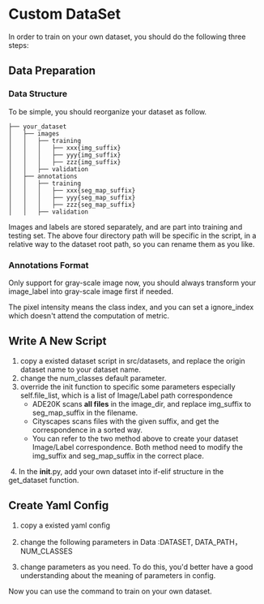 # Custom DataSet

In order to train on your own dataset, you should do the following three steps:

## Data Preparation

### Data Structure

To be simple, you should reorganize your dataset as follow. 

```none
├── your_dataset
│   ├── images
│   │   ├── training
│   │   │   ├── xxx{img_suffix}
│   │   │   ├── yyy{img_suffix}
│   │   │   ├── zzz{img_suffix}
│   │   ├── validation
│   ├── annotations
│   │   ├── training
│   │   │   ├── xxx{seg_map_suffix}
│   │   │   ├── yyy{seg_map_suffix}
│   │   │   ├── zzz{seg_map_suffix}
│   │   ├── validation

```

Images and labels are stored separately, and are part into training and testing set. The above four directory path will be specific in the script, in a relative way to the dataset root path, so you can rename them as you like.

### Annotations Format

Only support for gray-scale image now, you should always transform your image_label into gray-scale image first if needed.

The pixel intensity means the class index, and you can set a ignore_index which doesn't attend the computation of metric.

## Write A New Script 

1. copy a existed dataset script in src/datasets, and replace the origin dataset name to your dataset name. 
2. change the num_classes default parameter.
3. override the init function to specific some parameters especially self.file_list, which is a list of Image/Label path correspondence
   + ADE20K  scans **all files** in the image_dir, and replace img_suffix  to seg_map_suffix in the filename.
   + Cityscapes scans files with the given suffix, and get the correspondence in a sorted way.
   + You can refer to the two method above to create your dataset Image/Label correspondence. Both method need to modify the img_suffix and seg_map_suffix  in the correct place.

​	4. In the __init__.py, add your own dataset into if-elif structure in the get_dataset function.

## Create Yaml Config 

1. copy a existed yaml config

2. change the following parameters in Data :DATASET, DATA_PATH，NUM_CLASSES

3. change parameters as you need. To do this, you'd better have a good understanding about the meaning of parameters  in config.

   

Now you can use the command to train on your own dataset.